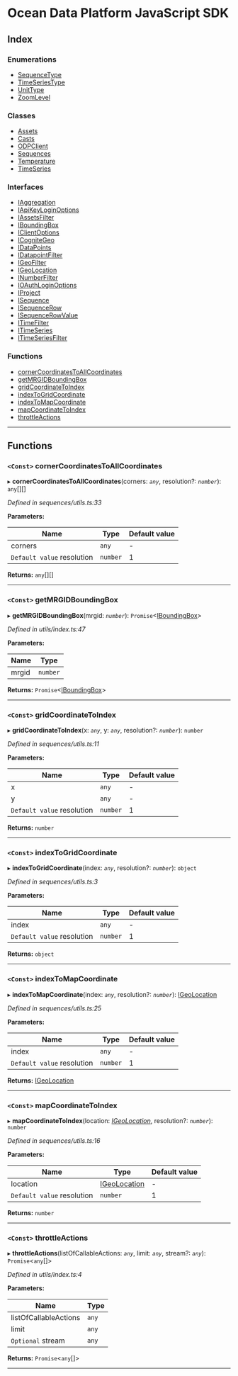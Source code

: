 
#  Ocean Data Platform JavaScript SDK

## Index

### Enumerations

* [SequenceType](enums/sequencetype.md)
* [TimeSeriesType](enums/timeseriestype.md)
* [UnitType](enums/unittype.md)
* [ZoomLevel](enums/zoomlevel.md)

### Classes

* [Assets](classes/assets.md)
* [Casts](classes/casts.md)
* [ODPClient](classes/odpclient.md)
* [Sequences](classes/sequences.md)
* [Temperature](classes/temperature.md)
* [TimeSeries](classes/timeseries.md)

### Interfaces

* [IAggregation](interfaces/iaggregation.md)
* [IApiKeyLoginOptions](interfaces/iapikeyloginoptions.md)
* [IAssetsFilter](interfaces/iassetsfilter.md)
* [IBoundingBox](interfaces/iboundingbox.md)
* [IClientOptions](interfaces/iclientoptions.md)
* [ICogniteGeo](interfaces/icognitegeo.md)
* [IDataPoints](interfaces/idatapoints.md)
* [IDatapointFilter](interfaces/idatapointfilter.md)
* [IGeoFilter](interfaces/igeofilter.md)
* [IGeoLocation](interfaces/igeolocation.md)
* [INumberFilter](interfaces/inumberfilter.md)
* [IOAuthLoginOptions](interfaces/ioauthloginoptions.md)
* [IProject](interfaces/iproject.md)
* [ISequence](interfaces/isequence.md)
* [ISequenceRow](interfaces/isequencerow.md)
* [ISequenceRowValue](interfaces/isequencerowvalue.md)
* [ITimeFilter](interfaces/itimefilter.md)
* [ITimeSeries](interfaces/itimeseries.md)
* [ITimeSeriesFilter](interfaces/itimeseriesfilter.md)

### Functions

* [cornerCoordinatesToAllCoordinates](#cornercoordinatestoallcoordinates)
* [getMRGIDBoundingBox](#getmrgidboundingbox)
* [gridCoordinateToIndex](#gridcoordinatetoindex)
* [indexToGridCoordinate](#indextogridcoordinate)
* [indexToMapCoordinate](#indextomapcoordinate)
* [mapCoordinateToIndex](#mapcoordinatetoindex)
* [throttleActions](#throttleactions)

---

## Functions

<a id="cornercoordinatestoallcoordinates"></a>

### `<Const>` cornerCoordinatesToAllCoordinates

▸ **cornerCoordinatesToAllCoordinates**(corners: *`any`*, resolution?: *`number`*): `any`[][]

*Defined in sequences/utils.ts:33*

**Parameters:**

| Name | Type | Default value |
| ------ | ------ | ------ |
| corners | `any` | - |
| `Default value` resolution | `number` | 1 |

**Returns:** `any`[][]

___
<a id="getmrgidboundingbox"></a>

### `<Const>` getMRGIDBoundingBox

▸ **getMRGIDBoundingBox**(mrgid: *`number`*): `Promise`<[IBoundingBox](interfaces/iboundingbox.md)>

*Defined in utils/index.ts:47*

**Parameters:**

| Name | Type |
| ------ | ------ |
| mrgid | `number` |

**Returns:** `Promise`<[IBoundingBox](interfaces/iboundingbox.md)>

___
<a id="gridcoordinatetoindex"></a>

### `<Const>` gridCoordinateToIndex

▸ **gridCoordinateToIndex**(x: *`any`*, y: *`any`*, resolution?: *`number`*): `number`

*Defined in sequences/utils.ts:11*

**Parameters:**

| Name | Type | Default value |
| ------ | ------ | ------ |
| x | `any` | - |
| y | `any` | - |
| `Default value` resolution | `number` | 1 |

**Returns:** `number`

___
<a id="indextogridcoordinate"></a>

### `<Const>` indexToGridCoordinate

▸ **indexToGridCoordinate**(index: *`any`*, resolution?: *`number`*): `object`

*Defined in sequences/utils.ts:3*

**Parameters:**

| Name | Type | Default value |
| ------ | ------ | ------ |
| index | `any` | - |
| `Default value` resolution | `number` | 1 |

**Returns:** `object`

___
<a id="indextomapcoordinate"></a>

### `<Const>` indexToMapCoordinate

▸ **indexToMapCoordinate**(index: *`any`*, resolution?: *`number`*): [IGeoLocation](interfaces/igeolocation.md)

*Defined in sequences/utils.ts:25*

**Parameters:**

| Name | Type | Default value |
| ------ | ------ | ------ |
| index | `any` | - |
| `Default value` resolution | `number` | 1 |

**Returns:** [IGeoLocation](interfaces/igeolocation.md)

___
<a id="mapcoordinatetoindex"></a>

### `<Const>` mapCoordinateToIndex

▸ **mapCoordinateToIndex**(location: *[IGeoLocation](interfaces/igeolocation.md)*, resolution?: *`number`*): `number`

*Defined in sequences/utils.ts:16*

**Parameters:**

| Name | Type | Default value |
| ------ | ------ | ------ |
| location | [IGeoLocation](interfaces/igeolocation.md) | - |
| `Default value` resolution | `number` | 1 |

**Returns:** `number`

___
<a id="throttleactions"></a>

### `<Const>` throttleActions

▸ **throttleActions**(listOfCallableActions: *`any`*, limit: *`any`*, stream?: *`any`*): `Promise`<`any`[]>

*Defined in utils/index.ts:4*

**Parameters:**

| Name | Type |
| ------ | ------ |
| listOfCallableActions | `any` |
| limit | `any` |
| `Optional` stream | `any` |

**Returns:** `Promise`<`any`[]>

___

